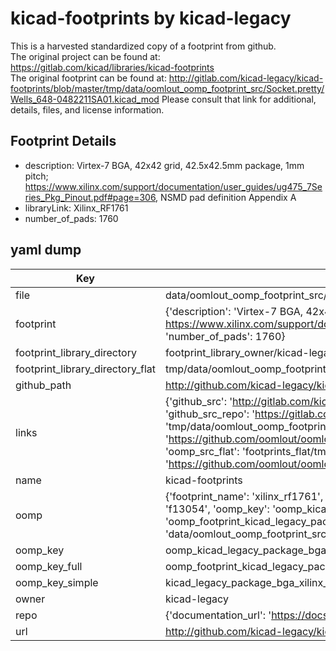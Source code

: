 # kicad-footprints by kicad-legacy  
This is a harvested standardized copy of a footprint from github.  
The original project can be found at:  
https://gitlab.com/kicad/libraries/kicad-footprints  
The original footprint can be found at:
http://gitlab.com/kicad-legacy/kicad-footprints/blob/master/tmp/data/oomlout_oomp_footprint_src/Socket.pretty/Wells_648-0482211SA01.kicad_mod
Please consult that link for additional, details, files, and license information.  
## Footprint Details
* description: Virtex-7 BGA, 42x42 grid, 42.5x42.5mm package, 1mm pitch; https://www.xilinx.com/support/documentation/user_guides/ug475_7Series_Pkg_Pinout.pdf#page=306, NSMD pad definition Appendix A  
* libraryLink: Xilinx_RF1761  
* number_of_pads: 1760  
## yaml dump  
| Key | Value |  
| --- | --- |  
| file | data/oomlout_oomp_footprint_src/kicad-footprints/Package_BGA.pretty/Xilinx_RF1761.kicad_mod |  
| footprint | {'description': 'Virtex-7 BGA, 42x42 grid, 42.5x42.5mm package, 1mm pitch; https://www.xilinx.com/support/documentation/user_guides/ug475_7Series_Pkg_Pinout.pdf#page=306, NSMD pad definition Appendix A', 'libraryLink': 'Xilinx_RF1761', 'number_of_pads': 1760} |  
| footprint_library_directory | footprint_library_owner/kicad-legacy_kicad-footprints |  
| footprint_library_directory_flat | tmp/data/oomlout_oomp_footprint_src/footprints_flat/kicad_legacy_package_bga_xilinx_rf1761/working |  
| github_path | http://github.com/kicad-legacy/kicad-footprints/blob/master/tmp/data/oomlout_oomp_footprint_src/Package_BGA.pretty/Xilinx_RF1761.kicad_mod |  
| links | {'github_src': 'http://gitlab.com/kicad-legacy/kicad-footprints/blob/master/tmp/data/oomlout_oomp_footprint_src/Socket.pretty/Wells_648-0482211SA01.kicad_mod', 'github_src_repo': 'https://gitlab.com/kicad/libraries/kicad-footprints', 'oomp_bot': 'tmp/data/oomlout_oomp_footprint_src/footprints/kicad_legacy_package_bga_xilinx_rf1761/working', 'oomp_bot_github': 'https://github.com/oomlout/oomlout_oomp_footprint_bot/tree/main/tmp/data/oomlout_oomp_footprint_src/footprints/kicad_legacy_package_bga_xilinx_rf1761/working', 'oomp_src_flat': 'footprints_flat/tmp/data/oomlout_oomp_footprint_src/footprints_flat/kicad_legacy_package_bga_xilinx_rf1761/working', 'oomp_src_flat_github': 'https://github.com/oomlout/oomlout_oomp_footprint_src/tree/main/tmp/data/oomlout_oomp_footprint_src/footprints_flat/kicad_legacy_package_bga_xilinx_rf1761/working'} |  
| name | kicad-footprints |  
| oomp | {'footprint_name': 'xilinx_rf1761', 'library_name': 'package_bga', 'md5': 'f13054dc2c98f1e6234d9a19006c9d7b', 'md5_10': 'f13054dc2c', 'md5_5': 'f1305', 'md5_6': 'f13054', 'oomp_key': 'oomp_kicad_legacy_package_bga_xilinx_rf1761', 'oomp_key_extra': 'oomp_footprint_kicad_legacy_package_bga_xilinx_rf1761', 'oomp_key_full': 'oomp_footprint_kicad_legacy_package_bga_xilinx_rf1761_f13054', 'oomp_key_simple': 'kicad_legacy_package_bga_xilinx_rf1761', 'original_filename': 'data/oomlout_oomp_footprint_src/kicad-footprints/Package_BGA.pretty/Xilinx_RF1761.kicad_mod', 'owner_name': 'kicad_legacy'} |  
| oomp_key | oomp_kicad_legacy_package_bga_xilinx_rf1761 |  
| oomp_key_full | oomp_footprint_kicad_legacy_package_bga_xilinx_rf1761 |  
| oomp_key_simple | kicad_legacy_package_bga_xilinx_rf1761 |  
| owner | kicad-legacy |  
| repo | {'documentation_url': 'https://docs.github.com/rest/repos/repos#get-a-repository', 'message': 'Not Found'} |  
| url | http://github.com/kicad-legacy/kicad-footprints |  

